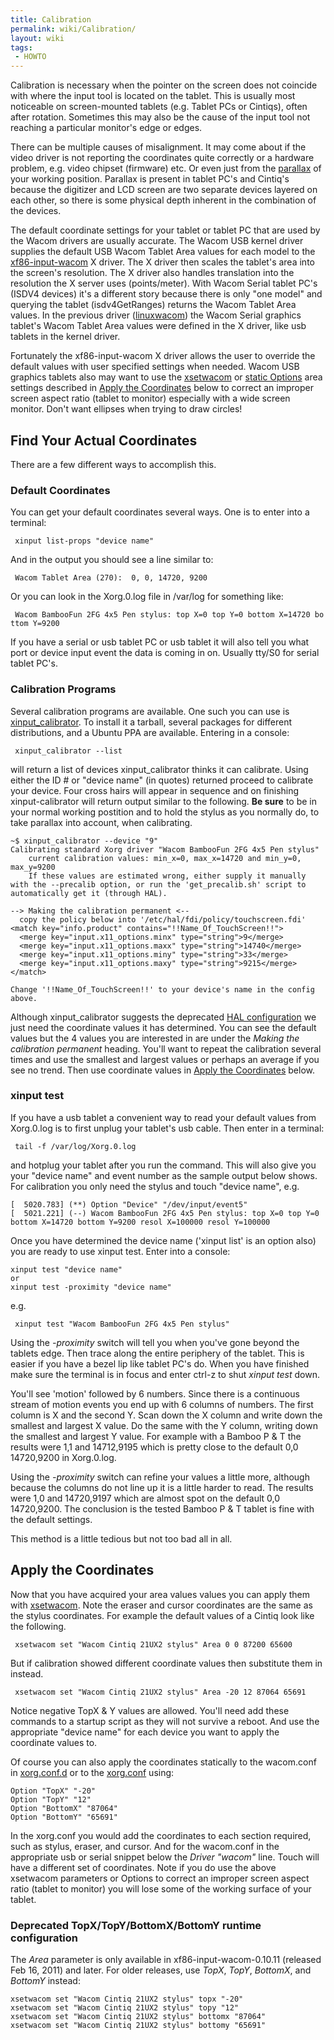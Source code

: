 ```yaml
---
title: Calibration
permalink: wiki/Calibration/
layout: wiki
tags:
 - HOWTO
---
```


Calibration is necessary when the pointer on the screen does not
coincide with where the input tool is located on the tablet. This is
usually most noticeable on screen-mounted tablets (e.g. Tablet PCs or
Cintiqs), often after rotation. Sometimes this may also be the cause of
the input tool not reaching a particular monitor's edge or edges.

There can be multiple causes of misalignment. It may come about if the
video driver is not reporting the coordinates quite correctly or a
hardware problem, e.g. video chipset (firmware) etc. Or even just from
the [parallax](http://en.wikipedia.org/wiki/Parallax) of your working
position. Parallax is present in tablet PC's and Cintiq's because the
digitizer and LCD screen are two separate devices layered on each other,
so there is some physical depth inherent in the combination of the
devices.

The default coordinate settings for your tablet or tablet PC that are
used by the Wacom drivers are usually accurate. The Wacom USB kernel
driver supplies the default USB Wacom Tablet Area values for each model
to the [xf86-input-wacom](xf86-input-wacom "wikilink") X driver. The X
driver then scales the tablet's area into the screen's resolution. The X
driver also handles translation into the resolution the X server uses
(points/meter). With Wacom Serial tablet PC's (ISDV4 devices) it's a
different story because there is only "one model" and querying the
tablet (isdv4GetRanges) returns the Wacom Tablet Area values. In the
previous driver ([linuxwacom](linuxwacom "wikilink")) the Wacom Serial
graphics tablet's Wacom Tablet Area values were defined in the X driver,
like usb tablets in the kernel driver.

Fortunately the xf86-input-wacom X driver allows the user to override
the default values with user specified settings when needed. Wacom USB
graphics tablets also may want to use the
[xsetwacom](xsetwacom "wikilink") or [static
Options](/wiki/Configuring_X#Hotplugging_setup_with_udev "wikilink") area
settings described in [Apply the
Coordinates](/wiki/Calibration#Apply_the_Coordinates "wikilink") below to
correct an improper screen aspect ratio (tablet to monitor) especially
with a wide screen monitor. Don't want ellipses when trying to draw
circles!

Find Your Actual Coordinates
----------------------------

There are a few different ways to accomplish this.

### Default Coordinates

You can get your default coordinates several ways. One is to enter into
a terminal:

` xinput list-props "device name"`

And in the output you should see a line similar to:

` Wacom Tablet Area (270):  0, 0, 14720, 9200`

Or you can look in the Xorg.0.log file in /var/log for something like:

` Wacom BambooFun 2FG 4x5 Pen stylus: top X=0 top Y=0 bottom X=14720 bottom Y=9200`

If you have a serial or usb tablet PC or usb tablet it will also tell
you what port or device input event the data is coming in on. Usually
tty/S0 for serial tablet PC's.

### Calibration Programs

Several calibration programs are available. One such you can use is
[xinput\_calibrator](/wiki/External_applications#xinput_calibrator "wikilink").
To install it a tarball, several packages for different distributions,
and a Ubuntu PPA are available. Entering in a console:

` xinput_calibrator --list`

will return a list of devices xinput\_calibrator thinks it can
calibrate. Using either the ID \# or "device name" (in quotes) returned
proceed to calibrate your device. Four cross hairs will appear in
sequence and on finishing xinput-calibrator will return output similar
to the following. **Be sure** to be in your normal working postition and
to hold the stylus as you normally do, to take parallax into account,
when calibrating.

    ~$ xinput_calibrator --device "9"
    Calibrating standard Xorg driver "Wacom BambooFun 2FG 4x5 Pen stylus"
        current calibration values: min_x=0, max_x=14720 and min_y=0, max_y=9200
        If these values are estimated wrong, either supply it manually with the --precalib option, or run the 'get_precalib.sh' script to automatically get it (through HAL).

    --> Making the calibration permanent <--
      copy the policy below into '/etc/hal/fdi/policy/touchscreen.fdi'
    <match key="info.product" contains="!!Name_Of_TouchScreen!!">
      <merge key="input.x11_options.minx" type="string">9</merge>
      <merge key="input.x11_options.maxx" type="string">14740</merge>
      <merge key="input.x11_options.miny" type="string">33</merge>
      <merge key="input.x11_options.maxy" type="string">9215</merge>
    </match>

    Change '!!Name_Of_TouchScreen!!' to your device's name in the config above.

Although xinput\_calibrator suggests the deprecated [HAL
configuration](/wiki/Configuring_X#Hotplugging_setup_with_HAL "wikilink") we
just need the coordinate values it has determined. You can see the
default values but the 4 values you are interested in are under the
*Making the calibration permanent* heading. You'll want to repeat the
calibration several times and use the smallest and largest values or
perhaps an average if you see no trend. Then use coordinate values in
[Apply the Coordinates](/wiki/Calibration#Apply_the_Coordinates "wikilink")
below.

### xinput test

If you have a usb tablet a convenient way to read your default values
from Xorg.0.log is to first unplug your tablet's usb cable. Then enter
in a terminal:

` tail -f /var/log/Xorg.0.log`

and hotplug your tablet after you run the command. This will also give
you your "device name" and event number as the sample output below
shows. For calibration you only need the stylus and touch "device name",
e.g.

    [  5020.783] (**) Option "Device" "/dev/input/event5"
    [  5021.221] (--) Wacom BambooFun 2FG 4x5 Pen stylus: top X=0 top Y=0 bottom X=14720 bottom Y=9200 resol X=100000 resol Y=100000

Once you have determined the device name ('xinput list' is an option
also) you are ready to use xinput test. Enter into a console:

    xinput test "device name"
    or
    xinput test -proximity "device name"

e.g.

` xinput test "Wacom BambooFun 2FG 4x5 Pen stylus"`

Using the *-proximity* switch will tell you when you've gone beyond the
tablets edge. Then trace along the entire periphery of the tablet. This
is easier if you have a bezel lip like tablet PC's do. When you have
finished make sure the terminal is in focus and enter ctrl-z to shut
*xinput test* down.

You'll see 'motion' followed by 6 numbers. Since there is a continuous
stream of motion events you end up with 6 columns of numbers. The first
column is X and the second Y. Scan down the X column and write down the
smallest and largest X value. Do the same with the Y column, writing
down the smallest and largest Y value. For example with a Bamboo P & T
the results were 1,1 and 14712,9195 which is pretty close to the default
0,0 14720,9200 in Xorg.0.log.

Using the *-proximity* switch can refine your values a little more,
although because the columns do not line up it is a little harder to
read. The results were 1,0 and 14720,9197 which are almost spot on the
default 0,0 14720,9200. The conclusion is the tested Bamboo P & T tablet
is fine with the default settings.

This method is a little tedious but not too bad all in all.

Apply the Coordinates
---------------------

Now that you have acquired your area values values you can apply them
with [xsetwacom](xsetwacom "wikilink"). Note the eraser and cursor
coordinates are the same as the stylus coordinates. For example the
default values of a Cintiq look like the following.

` xsetwacom set "Wacom Cintiq 21UX2 stylus" Area 0 0 87200 65600`

But if calibration showed different coordinate values then substitute
them in instead.

` xsetwacom set "Wacom Cintiq 21UX2 stylus" Area -20 12 87064 65691`

Notice negative TopX & Y values are allowed. You'll need add these
commands to a startup script as they will not survive a reboot. And use
the appropriate "device name" for each device you want to apply the
coordinate values to.

Of course you can also apply the coordinates statically to the
wacom.conf in
[xorg.conf.d](/wiki/Configuring_X#Hotplugging_setup_with_udev "wikilink") or
to the
[xorg.conf](/wiki/Configuring_X#Manual_setup_in_the_xorg.conf "wikilink")
using:

    Option "TopX" "-20"
    Option "TopY" "12"
    Option "BottomX" "87064"
    Option "BottomY" "65691"

In the xorg.conf you would add the coordinates to each section required,
such as stylus, eraser, and cursor. And for the wacom.conf in the
appropriate usb or serial snippet below the *Driver "wacom"* line. Touch
will have a different set of coordinates. Note if you do use the above
xsetwacom parameters or Options to correct an improper screen aspect
ratio (tablet to monitor) you will lose some of the working surface of
your tablet.

### Deprecated TopX/TopY/BottomX/BottomY runtime configuration

The *Area* parameter is only available in xf86-input-wacom-0.10.11
(released Feb 16, 2011) and later. For older releases, use *TopX*,
*TopY*, *BottomX*, and *BottomY* instead:

    xsetwacom set "Wacom Cintiq 21UX2 stylus" topx "-20"
    xsetwacom set "Wacom Cintiq 21UX2 stylus" topy "12"
    xsetwacom set "Wacom Cintiq 21UX2 stylus" bottomx "87064"
    xsetwacom set "Wacom Cintiq 21UX2 stylus" bottomy "65691"
